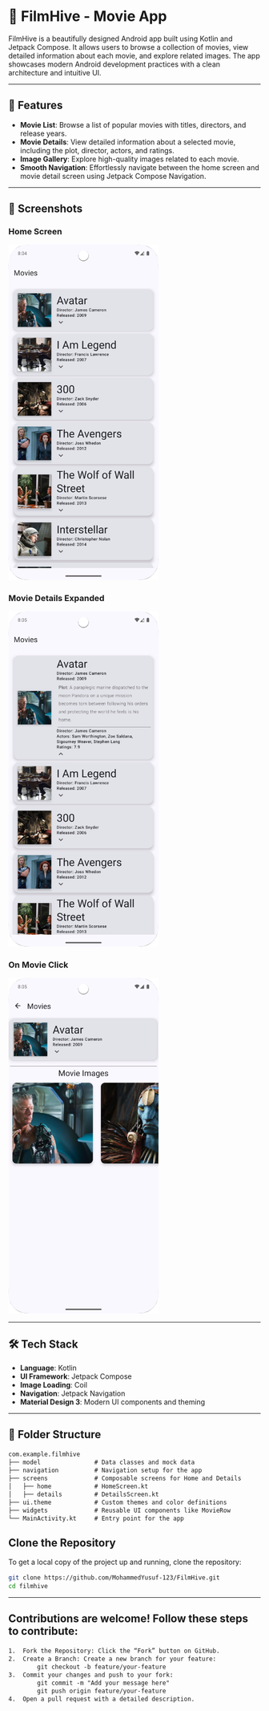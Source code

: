 # 🎥 FilmHive - Movie App

FilmHive is a beautifully designed Android app built using Kotlin and Jetpack Compose. It allows users to browse a collection of movies, view detailed information about each movie, and explore related images. The app showcases modern Android development practices with a clean architecture and intuitive UI.

---

## 🚀 Features

- **Movie List**: Browse a list of popular movies with titles, directors, and release years.
- **Movie Details**: View detailed information about a selected movie, including the plot, director, actors, and ratings.
- **Image Gallery**: Explore high-quality images related to each movie.
- **Smooth Navigation**: Effortlessly navigate between the home screen and movie detail screen using Jetpack Compose Navigation.

---

## 📸 Screenshots

### Home Screen
<img src="screenshots/HomeScreen.png" alt="Home Screen" width="300"/>

### Movie Details Expanded
<img src="screenshots/MovieDetailsButton.png" alt="Home Screen" width="300"/>

### On Movie Click
<img src="screenshots/OnMovieClick.png" alt="Home Screen" width="300"/>

---

## 🛠️ Tech Stack

- **Language**: Kotlin
- **UI Framework**: Jetpack Compose
- **Image Loading**: Coil
- **Navigation**: Jetpack Navigation
- **Material Design 3**: Modern UI components and theming

---

## 📂 Folder Structure

```plaintext
com.example.filmhive
├── model               # Data classes and mock data
├── navigation          # Navigation setup for the app
├── screens             # Composable screens for Home and Details
│   ├── home            # HomeScreen.kt
│   ├── details         # DetailsScreen.kt
├── ui.theme            # Custom themes and color definitions
├── widgets             # Reusable UI components like MovieRow
└── MainActivity.kt     # Entry point for the app
```

## Clone the Repository
To get a local copy of the project up and running, clone the repository:
```bash
git clone https://github.com/MohammedYusuf-123/FilmHive.git
cd filmhive
```

---

## Contributions are welcome! Follow these steps to contribute:
	1.	Fork the Repository: Click the “Fork” button on GitHub.
	2.	Create a Branch: Create a new branch for your feature:
			git checkout -b feature/your-feature
	3.	Commit your changes and push to your fork:
			git commit -m "Add your message here"
			git push origin feature/your-feature
	4.	Open a pull request with a detailed description.

